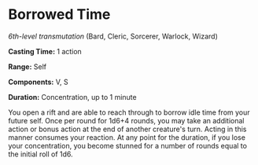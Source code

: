 # Borrowed Time
*6th-level transmutation* (Bard, Cleric, Sorcerer, Warlock, Wizard)

**Casting Time:** 1 action

**Range:** Self

**Components:** V, S

**Duration:** Concentration, up to 1 minute

You open a rift and are able to reach through to borrow idle time from your future self. Once per round for 1d6+4 rounds, you may take an additional action or bonus action at the end of another creature's turn. Acting in this manner consumes your reaction. At any point for the duration, if you lose your concentration, you become stunned for a number of rounds equal to the initial roll of 1d6.
